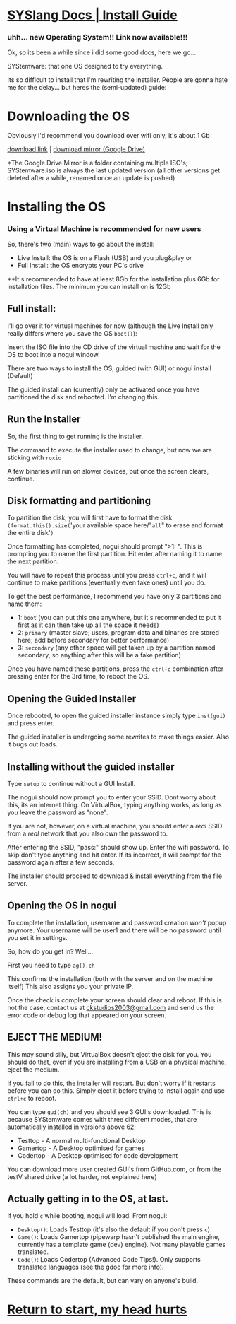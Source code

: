 # [SYSlang Docs | Install Guide](https://systemware.ga/SYSlang)


### uhh... new Operating System!! Link now available!!!
Ok, so its been a while since i did some good docs, here we go...

SYStemware: that one OS designed to try everything.

Its so difficult to install that I'm rewriting the installer. People are gonna hate me for the delay... but heres the (semi-updated) guide:

# Downloading the OS
Obviously I'd recommend you download over wifi only, it's about 1 Gb

[download link](http://systemware.ga/download-latest/) | [download mirror (Google Drive)](https://drive.google.com/drive/folders/1cTcVfbwneRS8MPR9nBEi1dHLd1_q-_G_?usp=sharing)

*The Google Drive Mirror is a folder containing multiple ISO's; SYStemware.iso is always the last updated version (all other versions get deleted after a while, renamed once an update is pushed)

# Installing the OS
### Using a Virtual Machine is recommended for new users
So, there's two (main) ways to go about the install:

* Live Install: the OS is on a Flash (USB) and you plug&play
or
* Full Install: the OS encrypts your PC's drive

**It's recommended to have at least 8Gb for the installation plus 6Gb for installation files. The minimum you can install on is 12Gb

## Full install:
I'll go over it for virtual machines for now (although the Live Install only really differs where you save the OS `boot()`):

Insert the ISO file into the CD drive of the virtual machine and wait for the OS to boot into a nogui window.

There are two ways to install the OS, guided (with GUI) or nogui install (Default)

The guided install can (currently) only be activated once you have partitioned the disk and rebooted. I'm changing this.

## Run the Installer
So, the first thing to get running is the installer.

The command to execute the installer used to change, but now we are sticking with `roxio`

A few binaries will run on slower devices, but once the screen clears, continue.

## Disk formatting and partitioning
To partition the disk, you will first have to format the disk `(format.this().size(`'your available space here/"`all`" to erase and format the entire disk'`)`

Once formatting has completed, nogui should prompt ">1: ". This is prompting you to name the first partition. Hit enter after naming it to name the next partition.

You will have to repeat this process until you press `ctrl+c`, and it will continue to make partitions (eventually even fake ones) until you do.

To get the best performance, I recommend you have only 3 partitions and name them:

* 1: `boot` (you can put this one anywhere, but it's recommended to put it first as it can then take up all the space it needs)
* 2: `primary` (master slave; users, program data and binaries are stored here; add before secondary for better performance)
* 3: `secondary` (any other space will get taken up by a partition named secondary, so anything after this will be a fake partition)

Once you have named these partitions, press the `ctrl+c` combination after pressing enter for the 3rd time, to reboot the OS.

## Opening the Guided Installer
Once rebooted, to open the guided installer instance simply type `inst(gui)` and press enter.

The guided installer is undergoing some rewrites to make things easier. Also it bugs out loads.

## Installing without the guided installer
Type `setup` to continue without a GUI Install.

The nogui should now prompt you to enter your SSID. Dont worry about this, its an internet thing. On VirtualBox, typing anything works, as long as you leave the password as "none".

If you are not, however, on a virtual machine, you should enter a _real_ SSID from a _real_ network that you also _own_ the password to.

After entering the SSID, "pass:" should show up. Enter the wifi password. To skip don't type anything and hit enter. If its incorrect, it will prompt for the password again after a few seconds.

The installer should proceed to download & install everything from the file server.

## Opening the OS in nogui
To complete the installation, username and password creation _won't_ popup anymore. Your username will be user1 and there will be no password until you set it in settings.

So, how do you get in? Well...

First you need to type `ag().ch`

This confirms the installation (both with the server and on the machine itself)
This also assigns you your private IP.

Once the check is complete your screen should clear and reboot. If this is not the case, contact us at [ckstudios2003@gmail.com](mailto:ckstudios2003@gmail.com) and send us the error code or debug log that appeared on your screen.

## EJECT THE MEDIUM!
This may sound silly, but VirtualBox doesn't eject the disk for you. You should do that, even if you are installing from a USB on a physical machine, eject the medium.

If you fail to do this, the installer will restart. But don't worry if it restarts before you can do this. Simply eject it before trying to install again and use `ctrl+c` to reboot.


You can type `gui(ch)` and you should see 3 GUI's downloaded. This is because SYStemware comes with three different modes, that are automatically installed in versions above 62;
* Testtop - A normal multi-functional Desktop
* Gamertop - A Desktop optimised for games
* Codertop - A Desktop optimised for code development

You can download more user created GUI's from GitHub.com, or from the testV shared drive (a lot harder, not explained here)

## Actually getting in to the OS, at last.
If you hold `c` while booting, nogui will load.
From nogui:

* `Desktop()`:
Loads Testtop (it's also the default if you don't press `c`)
* `Game()`:
Loads Gamertop (pipewarp hasn't published the main engine, currently has a template game (dev) engine). Not many playable games translated.
* `Code()`:
Loads Codertop (Advanced Code Tips!). Only supports translated languages (see the gdoc for more info).

These commands are the default, but can vary on anyone's build.

# [Return to start, my head hurts](https://systemware.ga/SYSlang)

